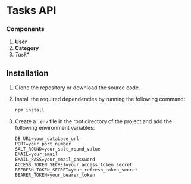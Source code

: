 # Tasks API

### Components
1. **User**
2. **Category**
3. *Task**

## Installation

1. Clone the repository or download the source code.
2. Install the required dependencies by running the following command:

    ```sh
    npm install
    ```
3. Create a `.env` file in the root directory of the project and add the following environment variables:

    ```plaintext
    DB_URL=your_database_url
    PORT=your_port_number
    SALT_ROUND=your_salt_round_value
    EMAIL=your_email
    EMAIL_PASS=your_email_password
    ACCESS_TOKEN_SECRET=your_access_token_secret
    REFRESH_TOKEN_SECRET=your_refresh_token_secret
    BEARER_TOKEN=your_bearer_token
    ```
